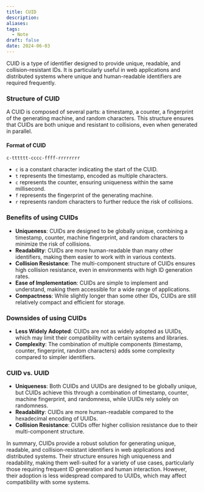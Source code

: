 ```yaml
---
title: CUID
description: 
aliases: 
tags:
  - Note
draft: false
date: 2024-06-03
---
```

CUID is a type of identifier designed to provide unique, readable, and collision-resistant IDs. It is particularly useful in web applications and distributed systems where unique and human-readable identifiers are required frequently.

### Structure of CUID
A CUID is composed of several parts: a timestamp, a counter, a fingerprint of the generating machine, and random characters. This structure ensures that CUIDs are both unique and resistant to collisions, even when generated in parallel.

#### Format of CUID
```
c-tttttt-cccc-ffff-rrrrrrrr
```
- `c` is a constant character indicating the start of the CUID.
- `t` represents the timestamp, encoded as multiple characters.
- `c` represents the counter, ensuring uniqueness within the same millisecond.
- `f` represents the fingerprint of the generating machine.
- `r` represents random characters to further reduce the risk of collisions.

### Benefits of using CUIDs
- **Uniqueness**: CUIDs are designed to be globally unique, combining a timestamp, counter, machine fingerprint, and random characters to minimize the risk of collisions.
- **Readability**: CUIDs are more human-readable than many other identifiers, making them easier to work with in various contexts.
- **Collision Resistance**: The multi-component structure of CUIDs ensures high collision resistance, even in environments with high ID generation rates.
- **Ease of Implementation**: CUIDs are simple to implement and understand, making them accessible for a wide range of applications.
- **Compactness**: While slightly longer than some other IDs, CUIDs are still relatively compact and efficient for storage.

### Downsides of using CUIDs
- **Less Widely Adopted**: CUIDs are not as widely adopted as UUIDs, which may limit their compatibility with certain systems and libraries.
- **Complexity**: The combination of multiple components (timestamp, counter, fingerprint, random characters) adds some complexity compared to simpler identifiers.

### CUID vs. UUID
- **Uniqueness**: Both CUIDs and UUIDs are designed to be globally unique, but CUIDs achieve this through a combination of timestamp, counter, machine fingerprint, and randomness, while UUIDs rely solely on randomness.
- **Readability**: CUIDs are more human-readable compared to the hexadecimal encoding of UUIDs.
- **Collision Resistance**: CUIDs offer higher collision resistance due to their multi-component structure.

In summary, CUIDs provide a robust solution for generating unique, readable, and collision-resistant identifiers in web applications and distributed systems. Their structure ensures high uniqueness and readability, making them well-suited for a variety of use cases, particularly those requiring frequent ID generation and human interaction. However, their adoption is less widespread compared to UUIDs, which may affect compatibility with some systems.